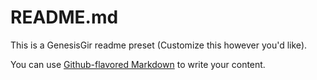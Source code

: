 # README.md

This is a GenesisGir readme preset (Customize this however you'd like).

You can use [Github-flavored Markdown](https://guides.github.com/features/mastering-markdown/)
to write your content.
